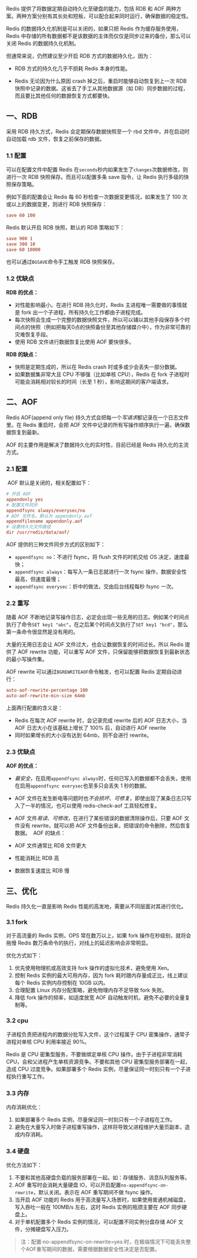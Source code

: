 Redis 提供了将数据定期自动持久化至硬盘的能力，包括 RDB 和 AOF 两种方案。两种方案分别有其长处和短板，可以配合起来同时运行，确保数据的稳定性。

Redis 的数据持久化机制是可以关闭的，如果只把 Redis 作为缓存服务使用，Redis 中存储的所有数据都不是该数据的主体而仅仅是同步过来的备份，那么可以关闭 Redis 的数据持久化机制。

但通常来说，仍然建议至少开启 RDB 方式的数据持久化，因为：

* RDB 方式的持久化几乎不损耗 Redis 本身的性能。

* Redis 无论因为什么原因 crash 掉之后，重启时能够自动恢复到上一次 RDB 快照中记录的数据。这省去了手工从其他数据源（如 DB）同步数据的过程，而且要比其他任何的数据恢复方式都要快。

## 一、RDB

采用 RDB 持久方式，Redis 会定期保存数据快照至一个 rbd 文件中，并在启动时自动加载 rdb 文件，恢复之前保存的数据。

### 1.1 配置

可以在配置文件中配置 Redis 在`seconds`秒内如果发生了`changes`次数据修改，则进行一次 RDB 快照保存。而且可以配置多条 save 指令，让 Redis 执行多级的快照保存策略。

例如下面的配置会让 Redis 每 60 秒检查一次数据变更情况，如果发生了 100 次或以上的数据变更，则进行 RDB 快照保存：

```conf
save 60 100
```

Redis 默认开启 RDB 快照，默认的 RDB 策略如下：

```conf
save 900 1
save 300 10
save 60 10000
```

也可以通过`BGSAVE`命令手工触发 RDB 快照保存。

### 1.2 优缺点

**RDB 的优点：**

* 对性能影响最小。在进行 RDB 持久化时，Redis 主进程唯一需要做的事情就是 fork 出一个子进程，所有持久化工作都由子进程完成。
* 每次快照会生成一个完整的数据快照文件，所以可以辅以其他手段保存多个时间点的快照（例如把每天0点的快照备份至其他存储媒介中），作为非常可靠的灾难恢复手段。
* 使用 RDB 文件进行数据恢复比使用 AOF 要快很多。

**RDB 的缺点：**

* 快照是定期生成的，所以在 Redis crash 时或多或少会丢失一部分数据。
* 如果数据集非常大且 CPU 不够强（比如单核 CPU），Redis 在 fork 子进程时可能会消耗相对较长的时间（长至 1 秒），影响这期间的客户端请求。

## 二、AOF

Redis AOF(append only file) 持久方式会把每一个*写请求*都记录在一个日志文件里。在 Redis 重启时，会把 AOF 文件中记录的所有写操作顺序执行一遍，确保数据恢复到最新。

AOF 的主要作用是解决了数据持久化的实时性，目前已经是 Redis 持久化的主流方式。

### 2.1 配置
 AOF 默认是关闭的，相关配置如下：

```conf
# 开启 AOF
appendonly yes
# 配置文件同步
appendfsync always/everysec/no
# AOF 文件名，默认为 appendonly.aof
appendfilename appendonly.aof
# 设置持久化文件路径
dir /usr/redis/data/aof/
```

AOF 提供的三种文件同步方式的区别如下：

* `appendfsync no`：不进行 fsync，将 flush 文件的时机交给 OS 决定，速度最快；
* `appendfsync always`：每写入一条日志就进行一次 fsync 操作，数据安全性最高，但速度最慢；
* `appendfsync everysec`：折中的做法，交由后台线程每秒 fsync 一次。

### 2.2 重写

随着 AOF 不断地记录写操作日志，必定会出现一些无用的日志。例如某个时间点执行了命令`SET key1 "abc"`，在之后某个时间点又执行了`SET key1 "bcd"`，那么第一条命令很显然是没有用的。

大量的无用日志会让 AOF 文件过大，也会让数据恢复的时间过长。所以 Redis 提供了 AOF rewrite 功能，可以重写 AOF 文件，只保留能够把数据恢复到最新状态的最小写操作集。

AOF rewrite 可以通过`BGREWRITEAOF`命令触发，也可以配置 Redis 定期自动进行：

```conf
auto-aof-rewrite-percentage 100
auto-aof-rewrite-min-size 64mb
```

上面两行配置的含义是：

* Redis 在每次 AOF rewrite 时，会记录完成 rewrite 后的 AOF 日志大小，当 AOF 日志大小在该基础上增长了 100% 后，自动进行 AOF rewrite
* 同时如果增长的大小没有达到 64mb，则不会进行 rewrite。

### 2.3 优缺点

**AOF 的优点：**

* *最安全*，在启用`appendfsync always`时，任何已写入的数据都不会丢失，使用在启用`appendfsync everysec`也至多只会丢失 1 秒的数据。
* AOF 文件在发生断电等问题时也*不会损坏*、*可修复*，即使出现了某条日志只写入了一半的情况，也可以使用 redis-check-aof 工具轻松修复。
* AOF 文件*易读*、*可修改*，在进行了某些错误的数据清除操作后，只要 AOF 文件没有 rewrite，就可以把 AOF 文件备份出来，把错误的命令删除，然后恢复数据。 
AOF 的缺点：

* AOF 文件通常比 RDB 文件更大
* 性能消耗比 RDB 高
* 数据恢复速度比 RDB 慢

## 三、优化

Redis 持久化一直是影响 Redis 性能的高发地，需要从不同层面对其进行优化。

### 3.1 fork

对于高流量的 Redis 实例，OPS 常在数万以上，如果 fork 操作在秒级别，就将会拖慢 Redis 数万条命令的执行，对线上的延迟影响会非常明显。

优化方式如下：

1. 优先使用物理机或高效支持 fork 操作的虚拟化技术，避免使用 Xen。
2. 控制 Redis 实例的最大可用内存，因为 fork 耗时跟内存量成正比，线上建议每个 Redis 实例内存控制在 10GB 以内。
3. 合理配置 Linux 内存分配策略，避免物理内存不足导致 fork 失败。
4. 降低 fork 操作的频率，如适度放宽 AOF 自动触发时机，避免不必要的全量复制等。

### 3.2 cpu

子进程负责把进程内的数据分批写入文件，这个过程属于 CPU 密集操作，通常子进程对单核 CPU 利用率接近 90%。

Redis 是 CPU 密集型服务，不要做绑定单核 CPU 操作。由于子进程非常消耗 CPU，会和父进程产生单核资源竞争。不要和其他 CPU 密集型服务部署在一起，造成 CPU 过度竞争。如果部署多个 Redis 实例，尽量保证同一时刻只有一个子进程执行重写工作。

### 3.3 内存

内存消耗优化：

1. 如果部署多个 Redis 实例，尽量保证同一时刻只有一个子进程在工作。
2. 避免在大量写入时做子进程重写操作，这样将导致父进程维护大量页副本，造成内存消耗。

### 3.4 硬盘

优化方法如下：

1. 不要和其他高硬盘负载的服务部署在一起。如：存储服务、消息队列服务等。
2. AOF 重写时会消耗大量硬盘 IO，可以开启配置`no-appendfsync-on-rewrite`，默认关闭。表示在 AOF 重写期间不做 fsync 操作。
3. 当开启 AOF 功能的 Redis 用于高流量写入场景时，如果使用普通机械磁盘，写入吞吐一般在 100MB/s 左右，这时 Redis 实例的瓶颈主要在 AOF 同步硬盘上。
4. 对于单机配置多个 Redis 实例的情况，可以配置不同实例分盘存储 AOF 文件，分摊硬盘写入压力。

> 注：配置·no-appendfsync-on-rewrite=yes·时，在极端情况下可能丢失整个AOF重写期间的数据，需要根据数据安全性决定是否配置。



